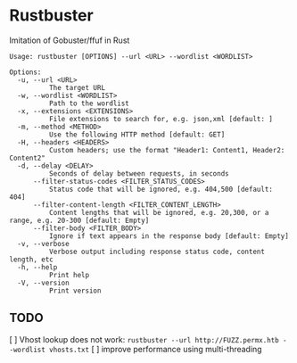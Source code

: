 # Rustbuster

Imitation of Gobuster/ffuf in Rust

```
Usage: rustbuster [OPTIONS] --url <URL> --wordlist <WORDLIST>

Options:
  -u, --url <URL>
          The target URL
  -w, --wordlist <WORDLIST>
          Path to the wordlist
  -x, --extensions <EXTENSIONS>
          File extensions to search for, e.g. json,xml [default: ]
  -m, --method <METHOD>
          Use the following HTTP method [default: GET]
  -H, --headers <HEADERS>
          Custom headers; use the format "Header1: Content1, Header2: Content2"
  -d, --delay <DELAY>
          Seconds of delay between requests, in seconds
      --filter-status-codes <FILTER_STATUS_CODES>
          Status code that will be ignored, e.g. 404,500 [default: 404]
      --filter-content-length <FILTER_CONTENT_LENGTH>
          Content lengths that will be ignored, e.g. 20,300, or a range, e.g. 20-300 [default: Empty]
      --filter-body <FILTER_BODY>
          Ignore if text appears in the response body [default: Empty]
  -v, --verbose
          Verbose output including response status code, content length, etc
  -h, --help
          Print help
  -V, --version
          Print version
```

## TODO

[ ] Vhost lookup does not work: `rustbuster --url http://FUZZ.permx.htb --wordlist vhosts.txt` 
[ ] improve performance using multi-threading
